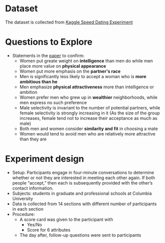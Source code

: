 # Dataset
The dataset is collected from [Kaggle Speed Dating Experiment](https://www.kaggle.com/annavictoria/speed-dating-experiment)

# Questions to Explore
* Statements in the [paper](https://faculty.chicagobooth.edu/emir.kamenica/documents/genderDifferences.pdf) to confirm:
  * Women put greate weight on **intelligence** than men do while men place more value on **physical appearance**
  * Women put more emphasis on the **partner's race**
  * Men is significantly less likely to accept a woman who is **more ambitious than he**
  * Men emphasize **physical attractiveness** more than intelligence or ambition
  * Women prefer men who grew up in **wealthier** neighborhoods, while men express no such preference
  * Male selectivity is invariant to the number of potential partners, while female selectivity is strongly increasing in it (As the size of the group increases, female tend not to increase their acceptance as much as male)
  * Both men and women consider **similarity and fit** in choosing a mate
  * Women would tend to avoid men who are relatively more attractive
than they are

# Experiment design
* Setup: Participants engage in four-minute conversations to determine whether or not they are interested in meeting each other again. If both people “accept,” then each is subsequently
provided with the other’s contact information.
* Subjects: students in graduate and professional schools at Columbia University
* Data is collected from 14 sections with different number of participants in each section
* Procedure:
  * A score card was given to the participant with
    * Yes/No
    * Score for 6 attributes
  * The day after, follow-up questions were sent to participants
